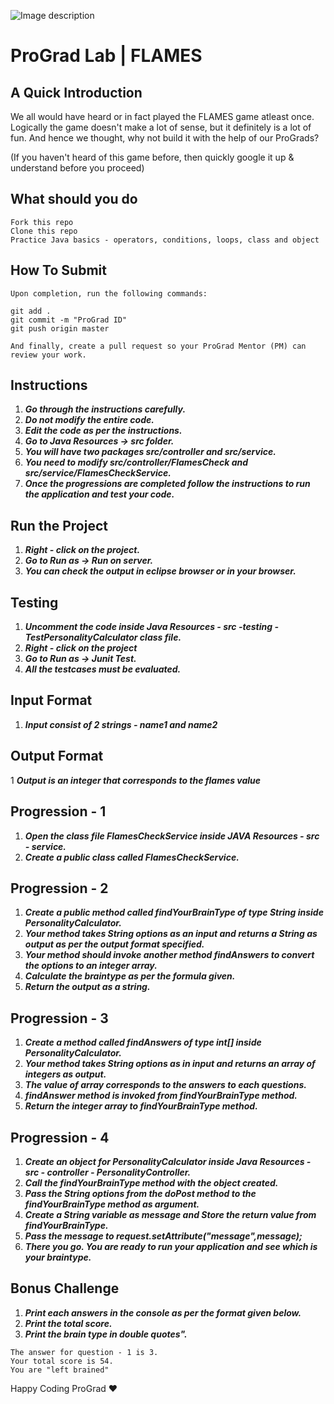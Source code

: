 ![Image description](https://i1.faceprep.in/ProGrad/face-logo-resized.png)

# ProGrad Lab | FLAMES

## A Quick Introduction

We all would have heard or in fact played the FLAMES game atleast once. Logically the game doesn't make a lot of sense, but it definitely is a lot of fun. And hence we thought, why not build it with the help of our ProGrads? 

(If you haven't heard of this game before, then quickly google it up & understand before you proceed)

## What should you do
```
Fork this repo
Clone this repo
Practice Java basics - operators, conditions, loops, class and object
```

## How To Submit
```
Upon completion, run the following commands:

git add .
git commit -m "ProGrad ID"
git push origin master

And finally, create a pull request so your ProGrad Mentor (PM) can review your work.
```

## Instructions

1. ***Go through the instructions carefully.***
2. ***Do not modify the entire code.***
3. ***Edit the code as per the instructions.***
4. ***Go to Java Resources -> src folder.***
5. ***You will have two packages src/controller and src/service.***
6. ***You need to modify src/controller/FlamesCheck and src/service/FlamesCheckService.***
7. ***Once the progressions are completed follow the instructions to run the application and test your code.***
 
## Run the Project
1. ***Right - click on the project.***
2. ***Go to Run as -> Run on server.***
3. ***You can check the output in eclipse browser or in your browser.***

## Testing
1. ***Uncomment the code inside Java Resources - src -testing - TestPersonalityCalculator class file.***
2. ***Right - click on the project***
3. ***Go to Run as -> Junit Test.*** 
4. ***All the testcases must be evaluated.***

## Input Format
1. ***Input consist of 2 strings - name1 and name2***

## Output Format
1 ***Output is an integer that corresponds to the flames value***


## Progression - 1 
1. ***Open the class file FlamesCheckService inside JAVA Resources - src - service.***
2. ***Create a public class called FlamesCheckService.***

## Progression - 2
1. ***Create a public method called findYourBrainType of type String inside PersonalityCalculator.***
2. ***Your method takes String options as an input and returns a String as output as per the output format specified.***
3. ***Your method should invoke another method findAnswers to convert the options to an integer array.***
4. ***Calculate the braintype as per the formula given.***
5. ***Return the output as a string.***

## Progression - 3
1. ***Create a method called findAnswers of type int[] inside PersonalityCalculator.***
2. ***Your method takes String options as in input and returns an array of integers as output.***
3. ***The value of array corresponds to the answers to each questions.***
4. ***findAnswer method is invoked from findYourBrainType method.***
5. ***Return the integer array to findYourBrainType method.***

## Progression - 4
1. ***Create an object for PersonalityCalculator inside Java Resources - src - controller - PersonalityController.***
2. ***Call the findYourBrainType method with the object created.***
3. ***Pass the String options from the doPost method to the findYourBrainType method as argument.***
4. ***Create a String variable as message and Store the return value from findYourBrainType.***
5. ***Pass the message to request.setAttribute("message",message);***
6. ***There you go. You are ready to run your application and see which is your braintype.***

## Bonus Challenge
1. ***Print each answers in the console as per the format given below.***
2. ***Print the total score.***
3. ***Print the brain type in double quotes".***
```
The answer for question - 1 is 3.
Your total score is 54.
You are "left brained"
```
Happy Coding ProGrad ❤️
